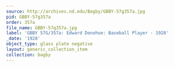 ```yaml
---
source: http://archives.nd.edu/Bagby/GBBY-57g357a.jpg
pid: GBBY-57g357a
order: 357a
file_name: GBBY-57g357a.jpg
label: 'GBBY 57G/357a: Edward Donohoe: Baseball Player - 1928'
_date: '1928'
object_type: glass plate negative
layout: generic_collection_item
collection: bagby
---
```

